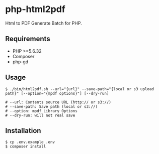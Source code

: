 # php-html2pdf

Html to PDF Generate Batch for PHP.

Requirements
------------

- PHP >=5.6.32
- Composer
- php-gd

Usage
------------

```{.bash}
$ ./bin/html2pdf.sh --url="{url}" --save-path="{local or s3 upload path}" [--option="{mpdf options}"] [--dry-run]

# --url: Contents source URL (http:// or s3://)
# --save-path: Save path (local or s3://)
# --option: mpdf Library Options
# --dry-run: will not real save
```

Installation
------------

```{.bash}
$ cp .env.example .env
$ composer install
```
